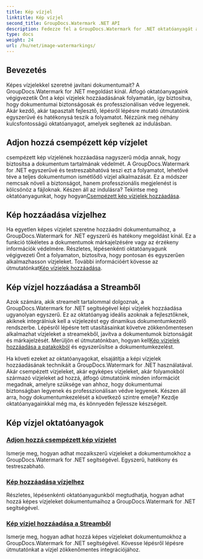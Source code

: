 ```yaml
---
title: Kép vízjel
linktitle: Kép vízjel
second_title: GroupDocs.Watermark .NET API
description: Fedezze fel a GroupDocs.Watermark for .NET oktatóanyagát a képvízjelek hozzáadásával kapcsolatban. Tanuljon meg lépésről lépésre módszereket dokumentuma biztonságának és márkaépítésének javítására.
type: docs
weight: 24
url: /hu/net/image-watermarkings/
---
```

## Bevezetés

Képes vízjelekkel szeretné javítani dokumentumait? A GroupDocs.Watermark for .NET megoldást kínál. Átfogó oktatóanyagaink végigvezetik Önt a képi vízjelek hozzáadásának folyamatán, így biztosítva, hogy dokumentumai biztonságosak és professzionálisan védve legyenek. Akár kezdő, akár tapasztalt fejlesztő, lépésről lépésre mutató útmutatóink egyszerűvé és hatékonysá teszik a folyamatot. Nézzünk meg néhány kulcsfontosságú oktatóanyagot, amelyek segítenek az indulásban.

## Adjon hozzá csempézett kép vízjelet
 csempézett kép vízjelének hozzáadása nagyszerű módja annak, hogy biztosítsa a dokumentum tartalmának védelmét. A GroupDocs.Watermark for .NET egyszerűvé és testreszabhatóvá teszi ezt a folyamatot, lehetővé téve a teljes dokumentumon ismétlődő vízjel alkalmazását. Ez a módszer nemcsak növeli a biztonságot, hanem professzionális megjelenést is kölcsönöz a fájloknak. Készen áll az indulásra? Tekintse meg oktatóanyagunkat, hogy hogyan[Csempézett kép vízjelek hozzáadása](./add-tiled-image-watermark/).

## Kép hozzáadása vízjelhez
 Ha egyetlen képes vízjelet szeretne hozzáadni dokumentumaihoz, a GroupDocs.Watermark for .NET egyszerű és hatékony megoldást kínál. Ez a funkció tökéletes a dokumentumok márkajelzésére vagy az érzékeny információk védelmére. Részletes, lépésenkénti oktatóanyagunk végigvezeti Önt a folyamaton, biztosítva, hogy pontosan és egyszerűen alkalmazhasson vízjeleket. További információért kövesse az útmutatónkat[Kép vízjelek hozzáadása](./add-image-watermark/).

## Kép vízjel hozzáadása a Streamből
Azok számára, akik streamelt tartalommal dolgoznak, a GroupDocs.Watermark for .NET segítségével képi vízjelek hozzáadása ugyanolyan egyszerű. Ez az oktatóanyag ideális azoknak a fejlesztőknek, akiknek integrálniuk kell a vízjelezést egy dinamikus dokumentumkezelő rendszerbe. Lépésről lépésre tett utasításainkat követve zökkenőmentesen alkalmazhat vízjeleket a streamekből, javítva a dokumentumok biztonságát és márkajelzését. Merüljön el útmutatónkban, hogyan kell[Kép vízjelek hozzáadása a patakokból](./add-image-watermark-from-stream/) és egyszerűsítse a dokumentumkezelést.

Ha követi ezeket az oktatóanyagokat, elsajátítja a képi vízjelek hozzáadásának technikáit a GroupDocs.Watermark for .NET használatával. Akár csempézett vízjeleket, akár egyképes vízjeleket, akár folyamokból származó vízjeleket ad hozzá, átfogó útmutatóink minden információt megadnak, amelyre szüksége van ahhoz, hogy dokumentumai biztonságban legyenek és professzionálisan védve legyenek. Készen áll arra, hogy dokumentumkezelését a következő szintre emelje? Kezdje oktatóanyagainkkal még ma, és könnyedén fejlessze készségeit.

## Kép vízjel oktatóanyagok
### [Adjon hozzá csempézett kép vízjelet](./add-tiled-image-watermark/)
Ismerje meg, hogyan adhat mozaikszerű vízjeleket a dokumentumokhoz a GroupDocs.Watermark for .NET segítségével. Egyszerű, hatékony és testreszabható.
### [Kép hozzáadása vízjelhez](./add-image-watermark/)
Részletes, lépésenkénti oktatóanyagunkból megtudhatja, hogyan adhat hozzá képes vízjeleket dokumentumaihoz a GroupDocs.Watermark for .NET segítségével.
### [Kép vízjel hozzáadása a Streamből](./add-image-watermark-from-stream/)
Ismerje meg, hogyan adhat hozzá képes vízjeleket dokumentumokhoz a GroupDocs.Watermark for .NET segítségével. Kövesse lépésről lépésre útmutatónkat a vízjel zökkenőmentes integrációjához.